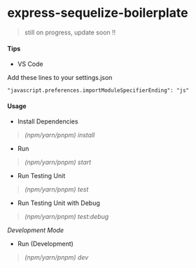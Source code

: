 # express-sequelize-boilerplate

> still on progress, update soon !!


#### Tips

- VS Code

Add these lines to your settings.json

```
"javascript.preferences.importModuleSpecifierEnding": "js"
```

#### Usage

- Install Dependencies
> *(npm/yarn/pnpm) install*

- Run 
> *(npm/yarn/pnpm) start*

- Run Testing Unit
> *(npm/yarn/pnpm) test*

- Run Testing Unit with Debug
> *(npm/yarn/pnpm) test:debug*

*_Development Mode_*

- Run (Development)
> *(npm/yarn/pnpm) dev*